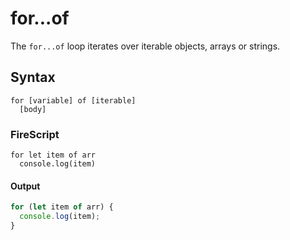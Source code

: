 for...of
========

The `for...of` loop iterates over iterable objects, arrays or strings.

Syntax
------

```
for [variable] of [iterable]
  [body]
```

### FireScript

```fire
for let item of arr
  console.log(item)

```

#### Output

```js
for (let item of arr) {
  console.log(item);
}
```
